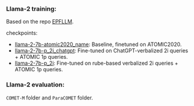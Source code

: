 
### Llama-2 training:

Based on the repo [EPFLLM](https://github.com/epfLLM/Megatron-LLM).


checkpoints:

- [llama-2-7b-atomic2020_name](https://huggingface.co/tqfang229/llama-2-7b-atomic2020_name): Baseline, finetuned on ATOMIC2020.
- [llama-2-7b-p_2i_chatgpt](https://huggingface.co/tqfang229/llama-2-7b-p_2i_chatgpt): Fine-tuned on ChatGPT-verbalized 2i queries + ATOMIC 1p queries.
- [llama-2-7b-p_2i](https://huggingface.co/tqfang229/llama-2-7b-p_2i): Fine-tuned on rube-based verbalized 2i queries + ATOMIC 1p queries.

### Llama-2 evaluation:

`COMET-M` folder and `ParaCOMET` folder.


